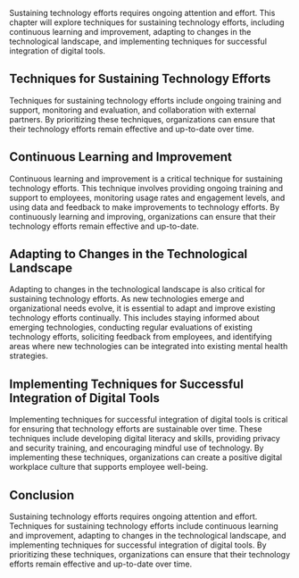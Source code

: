 
Sustaining technology efforts requires ongoing attention and effort. This chapter will explore techniques for sustaining technology efforts, including continuous learning and improvement, adapting to changes in the technological landscape, and implementing techniques for successful integration of digital tools.

Techniques for Sustaining Technology Efforts
--------------------------------------------

Techniques for sustaining technology efforts include ongoing training and support, monitoring and evaluation, and collaboration with external partners. By prioritizing these techniques, organizations can ensure that their technology efforts remain effective and up-to-date over time.

Continuous Learning and Improvement
-----------------------------------

Continuous learning and improvement is a critical technique for sustaining technology efforts. This technique involves providing ongoing training and support to employees, monitoring usage rates and engagement levels, and using data and feedback to make improvements to technology efforts. By continuously learning and improving, organizations can ensure that their technology efforts remain effective and up-to-date.

Adapting to Changes in the Technological Landscape
--------------------------------------------------

Adapting to changes in the technological landscape is also critical for sustaining technology efforts. As new technologies emerge and organizational needs evolve, it is essential to adapt and improve existing technology efforts continually. This includes staying informed about emerging technologies, conducting regular evaluations of existing technology efforts, soliciting feedback from employees, and identifying areas where new technologies can be integrated into existing mental health strategies.

Implementing Techniques for Successful Integration of Digital Tools
-------------------------------------------------------------------

Implementing techniques for successful integration of digital tools is critical for ensuring that technology efforts are sustainable over time. These techniques include developing digital literacy and skills, providing privacy and security training, and encouraging mindful use of technology. By implementing these techniques, organizations can create a positive digital workplace culture that supports employee well-being.

Conclusion
----------

Sustaining technology efforts requires ongoing attention and effort. Techniques for sustaining technology efforts include continuous learning and improvement, adapting to changes in the technological landscape, and implementing techniques for successful integration of digital tools. By prioritizing these techniques, organizations can ensure that their technology efforts remain effective and up-to-date over time.
